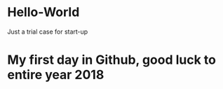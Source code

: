 # Hello-World
Just a trial case for start-up
# My first day in Github, good luck to entire year 2018
